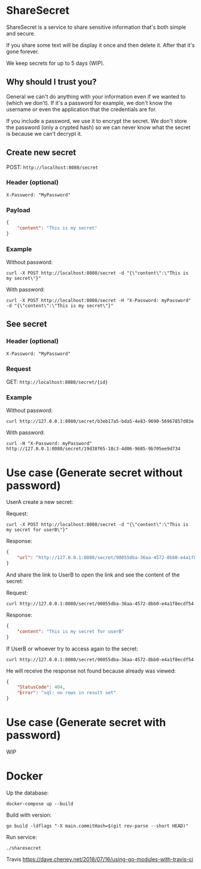 # ShareSecret

ShareSecret is a service to share sensitive information that's both simple and secure.

If you share some text will be display it once and then delete it. After that it's gone forever.

We keep secrets for up to 5 days (WIP).

## Why should I trust you?

General we can't do anything with your information even if we wanted to (which we don't). If it's a password for example, we don't know the username or even the application that the credentials are for.

If you include a password, we use it to encrypt the secret. We don't store the password (only a crypted hash) so we can never know what the secret is because we can't decrypt it.

## Create new secret

POST: `http://localhost:8080/secret`

### Header (optional)

```
X-Password: "MyPassword"
```

### Payload

```json
{
    "content": "This is my secret"
}
```

### Example

Without password:

`curl -X POST http://localhost:8080/secret -d "{\"content\":\"This is my secret\"}"`

With password:

`curl -X POST http://localhost:8080/secret -H "X-Password: myPassword" -d "{\"content\":\"This is my secret\"}"`

## See secret

### Header (optional)

```
X-Password: "MyPassword"
```

### Request

GET: `http://localhost:8080/secret/{id}`

### Example

Without password:

`curl http://127.0.0.1:8080/secret/b3eb17a5-bda5-4e83-9690-56967857d03e`

With password:

`curl -H "X-Password: myPassword" http://127.0.0.1:8080/secret/19d38f65-18c3-4d06-9685-9b705ee9d734`

# Use case (Generate secret without password)

UserA create a new secret:

Request:

`curl -X POST http://localhost:8080/secret -d "{\"content\":\"This is my secret for userB\"}"`

Response:

```json
{
    "url": "http://127.0.0.1:8080/secret/90055dba-36aa-4572-8bb0-e4a1f8ecdf54"
}
```

And share the link to UserB to open the link and see the content of the secret:

Request:

`curl http://127.0.0.1:8080/secret/90055dba-36aa-4572-8bb0-e4a1f8ecdf54`

Response:

```json
{
    "content": "This is my secret for userB"
}
```

If UserB or whoever try to access again to the secret:

`curl http://127.0.0.1:8080/secret/90055dba-36aa-4572-8bb0-e4a1f8ecdf54`

He will receive the response not found because already was viewed:

```json
{
    "StatusCode": 404,
    "Error": "sql: no rows in result set"
}
```

# Use case (Generate secret with password)

WIP

# Docker

Up the database:

`docker-compose up --build`

Build with version:

`go build -ldflags "-X main.commitHash=$(git rev-parse --short HEAD)"`

Run service:

`./sharesecret`


Travis
https://dave.cheney.net/2018/07/16/using-go-modules-with-travis-ci
